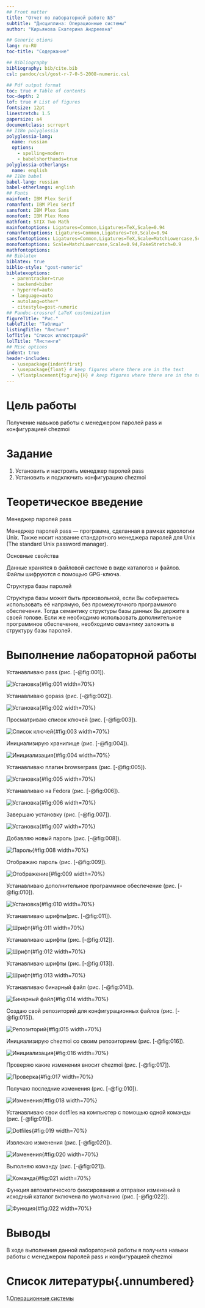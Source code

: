 ```yaml
---
## Front matter
title: "Отчет по лабораторной работе №5"
subtitle: "Дисциплина: Операционные системы"
author: "Кирьянова Екатерина Андреевна"

## Generic otions
lang: ru-RU
toc-title: "Содержание"

## Bibliography
bibliography: bib/cite.bib
csl: pandoc/csl/gost-r-7-0-5-2008-numeric.csl

## Pdf output format
toc: true # Table of contents
toc-depth: 2
lof: true # List of figures
fontsize: 12pt
linestretch: 1.5
papersize: a4
documentclass: scrreprt
## I18n polyglossia
polyglossia-lang:
  name: russian
  options:
	- spelling=modern
	- babelshorthands=true
polyglossia-otherlangs:
  name: english
## I18n babel
babel-lang: russian
babel-otherlangs: english
## Fonts
mainfont: IBM Plex Serif
romanfont: IBM Plex Serif
sansfont: IBM Plex Sans
monofont: IBM Plex Mono
mathfont: STIX Two Math
mainfontoptions: Ligatures=Common,Ligatures=TeX,Scale=0.94
romanfontoptions: Ligatures=Common,Ligatures=TeX,Scale=0.94
sansfontoptions: Ligatures=Common,Ligatures=TeX,Scale=MatchLowercase,Scale=0.94
monofontoptions: Scale=MatchLowercase,Scale=0.94,FakeStretch=0.9
mathfontoptions:
## Biblatex
biblatex: true
biblio-style: "gost-numeric"
biblatexoptions:
  - parentracker=true
  - backend=biber
  - hyperref=auto
  - language=auto
  - autolang=other*
  - citestyle=gost-numeric
## Pandoc-crossref LaTeX customization
figureTitle: "Рис."
tableTitle: "Таблица"
listingTitle: "Листинг"
lofTitle: "Список иллюстраций"
lolTitle: "Листинги"
## Misc options
indent: true
header-includes:
  - \usepackage{indentfirst}
  - \usepackage{float} # keep figures where there are in the text
  - \floatplacement{figure}{H} # keep figures where there are in the text
---
```


# Цель работы

Получение навыков работы с менеджером паролей pass и конфигурацией chezmoi

# Задание

1. Установить и настроить менеджер паролей pass
2. Установить и подключить конфигурацию chezmoi

# Теоретическое введение


Менеджер паролей pass

Менеджер паролей pass — программа, сделанная в рамках идеологии Unix.
Также носит название стандартного менеджера паролей для Unix (The standard Unix password manager).

Основные свойства

Данные хранятся в файловой системе в виде каталогов и файлов.
Файлы шифруются с помощью GPG-ключа.

Структура базы паролей

Структура базы может быть произвольной, если Вы собираетесь использовать её напрямую, без промежуточного программного обеспечения. Тогда семантику структуры базы данных Вы держите в своей голове.
Если же необходимо использовать дополнительное программное обеспечение, необходимо семантику заложить в структуру базы паролей.

# Выполнение лабораторной работы

Устанавливаю pass (рис. [-@fig:001]).

![Установка](image/1.png){#fig:001 width=70%}

Устанавливаю gopass (рис. [-@fig:002]).

![Установка](image/2.png){#fig:002 width=70%}

Просматриваю список ключей (рис. [-@fig:003]).

![Список ключей](image/3.png){#fig:003 width=70%}

Инициализирую хранилище (рис. [-@fig:004]).

![Инициализация](image/4.png){#fig:004 width=70%}

Устанавливаю плагин browserpass (рис. [-@fig:005]).

![Установка](image/5.png){#fig:005 width=70%}

Устанавливаю на Fedora (рис. [-@fig:006]).

![Установка](image/6.png){#fig:006 width=70%}

Завершаю установку (рис. [-@fig:007]).

![Установка](image/7.png){#fig:007 width=70%}

Добавляю новый пароль (рис. [-@fig:008]).

![Пароль](image/8.png){#fig:008 width=70%}

Отображаю пароль (рис. [-@fig:009]).

![Отображение](image/9.png){#fig:009 width=70%}

Устанавливаю дополнительное программное обеспечение (рис. [-@fig:010]).

![Установка](image/10.png){#fig:010 width=70%}

Устанавливаю шрифты(рис. [-@fig:011]).

![Шрифт](image/11.png){#fig:011 width=70%}

Устанавливаю шрифты (рис. [-@fig:012]).

![Шрифт](image/12.png){#fig:012 width=70%}

Устанавливаю шрифты (рис. [-@fig:013]).

![Шрифт](image/13.png){#fig:013 width=70%}

Устанавливаю бинарный файл (рис. [-@fig:014]).

![Бинарный файл](image/14.png){#fig:014 width=70%}

Создаю свой репозиторий для конфигурационных файлов (рис. [-@fig:015]).

![Репозиторий](image/15.png){#fig:015 width=70%}

Инициализирую chezmoi со своим репозиторием (рис. [-@fig:016]).

![Инициализация](image/16.png){#fig:016 width=70%}

Проверяю какие изменения вносит chezmoi (рис. [-@fig:017]).

![Проверка](image/17.png){#fig:017 width=70%}

Получаю последние изменения (рис. [-@fig:010]).

![Изменения](image/18.png){#fig:018 width=70%}

Устанавливаю свои dotfiles на компьютер с помощью одной команды (рис. [-@fig:019]).

![Dotfiles](image/19.png){#fig:019 width=70%}

Извлекаю изменения (рис. [-@fig:020]).

![Изменения](image/20.png){#fig:020 width=70%}

Выполняю команду (рис. [-@fig:021]).

![Команда](image/21.png){#fig:021 width=70%}

Функция автоматического фиксирования и отправки изменений в исходный каталог включена по умолчанию (рис. [-@fig:022]).

![Функция](image/22.png){#fig:022 width=70%}

# Выводы

В ходе выполнения данной лабораторной работы я получила навыки работы с менеджером паролей pass и конфигурацией chezmoi

# Список литературы{.unnumbered}

1.[Операционные системы](https://esystem.rudn.ru/mod/page/view.php?id=1224236#orgb439dd4)
